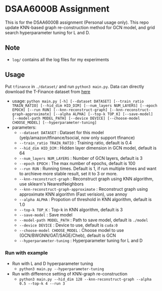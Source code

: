 # DSAA6000B Assignment

This is for the DSAA6000B assignment (Personal usage only). This repo update KNN-based graph re-construction method for GCN model, and grid search hyperparameter tuning for L and D.

## Note
* `log/` contains all the log files for my experiments

## Usage
Put `tfinance` in `./dataset/` and run `python3 main.py`. Data can directly download the T-Finance dataset from [here](https://drive.google.com/drive/folders/1PpNwvZx_YRSCDiHaBUmRIS3x1rZR7fMr?usp=sharing)
* usage: `python main.py [-h] [--dataset DATASET] [--train_ratio TRAIN_RATIO] [--hid_dim HID_DIM] [--num_layers NUM_LAYERS] [--epoch EPOCH] [--run RUN] [--knn-reconstruct-graph] [--knn-reconstruct-graph-approximate] [--alpha ALPHA] [--top-k TOP_K] [--save-model] [--model-path MODEL_PATH] [--device DEVICE] [--choose-model CHOOSE_MODEL] [--hyperparameter-tuning]`
* parameters:
    * `--dataset DATASET` : Dataset for this model (yelp/amazon/tfinance/tsocial, now only support tfinance)
    * `--train_ratio TRAIN_RATIO` : Training ratio, default is 0.4
    * `--hid_dim HID_DIM` : Hidden layer dimension in GCN model, default is 64
    * `--num_layers NUM_LAYERS` : Number of GCN layers, default is 3
    * `--epoch EPOCH` : The max number of epochs, default is 100
    * `--run RUN` : Running times. Default is 1, if run multiple times and want to archieve more stable result, set it to 3 or more.
    * `--knn-reconstruct-graph` : Reconstruct graph using KNN algorithm, use sklearn's NearestNeighbors
    * `--knn-reconstruct-graph-approximate` : Reconstruct graph using approximate KNN algorithm (Fast verision), use annoy
    * `--alpha ALPHA` : Propotion of threshold in KNN algorithm, default is 1.0
    * `--top-k TOP_K` : Top-k in KNN algorithm, default is 3
    * `--save-model` : Save model
    * `--model-path MODEL_PATH` : Path to save model, default is `./model`
    * `--device DEVICE` : Device to use, default is `cuda:0`
    * `--choose-model CHOOSE_MODEL` : Choose model to use (GCN/BWGNN/GAT/SAGE/Cheb), default is GCN
    * `--hyperparameter-tuning` : Hyperparameter tuning for L and D


### Run with example
* Run with L and D hyperparameter tuning
    * `python3 main.py --hyperparameter-tuning`
* Run with difference setting of KNN-graph re-construction
    * `python3 main.py --hid_dim 128 --knn-reconstruct-graph --alpha 0.5 --top-k 4 --run 3`
